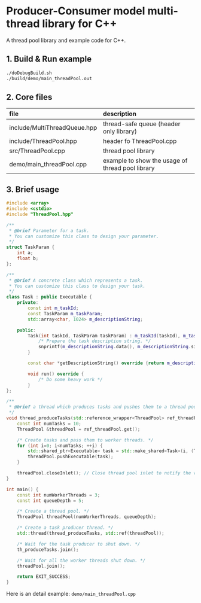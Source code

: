 # Producer-Consumer model multi-thread library for C++

A thread pool library and example code for C++.

## 1. Build & Run example

```sh
./doDebugBuild.sh
./build/demo/main_threadPool.out
```

## 2. Core files

|file|description|
|:---|:---|
|include/MultiThreadQueue.hpp|thread-safe queue (header only library)|
|include/ThreadPool.hpp|header fo ThreadPool.cpp|
|src/ThreadPool.cpp|thread pool library|
|demo/main_threadPool.cpp|example to show the usage of thread pool library|

## 3. Brief usage

```C++
#include <array>
#include <cstdio>
#include "ThreadPool.hpp"

/**
 * @brief Parameter for a task.
 * You can customize this class to design your parameter.
 */
struct TaskParam {
    int a;
    float b;
};

/**
 * @brief A concrete class which represents a task.
 * You can customize this class to design your task.
 */
class Task : public Executable {
    private:
        const int m_taskId;
        const TaskParam m_taskParam;
        std::array<char, 1024> m_descriptionString;

    public:
        Task(int taskId, TaskParam taskParam) : m_taskId(taskId), m_taskParam(taskParam) {
            /* Prepare the task description string. */
            snprintf(m_descriptionString.data(), m_descriptionString.size()-1, "taskId=%d, a=%d, b=%g", m_taskId, taskParam.a, taskParam.b);
        }

        const char *getDescriptionString() override {return m_descriptionString.data();}

        void run() override {
            /* Do some heavy work */
        }
};

/**
 * @brief a thread which produces tasks and pushes them to a thread pool
 */
void thread_produceTasks(std::reference_wrapper<ThreadPool> ref_threadPool) {
    const int numTasks = 10;
    ThreadPool &threadPool = ref_threadPool.get();

    /* Create tasks and pass them to worker threads. */
    for (int i=0; i<numTasks; ++i) {
        std::shared_ptr<Executable> task = std::make_shared<Task>(i, (TaskParam){.a = i, .b = 10.0f + i});
        threadPool.pushExecutable(task);
    }

    threadPool.closeInlet(); // Close thread pool inlet to notify the worker threads that no more tasks will come.
}

int main() {
    const int numWorkerThreads = 3;
    const int queueDepth = 5;

    /* Create a thread pool. */
    ThreadPool threadPool(numWorkerThreads, queueDepth);

    /* Create a task producer thread. */
    std::thread(thread_produceTasks, std::ref(threadPool));

    /* Wait for the task producer to shut down. */
    th_produceTasks.join();

    /* Wait for all the worker threads shut down. */
    threadPool.join();

    return EXIT_SUCCESS;
}
```

Here is an detail example: `demo/main_threadPool.cpp`
